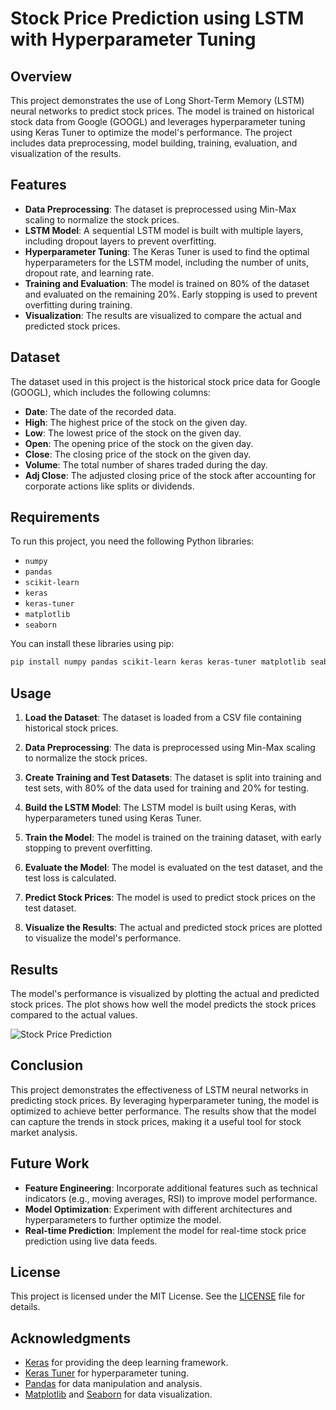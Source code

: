 # Stock Price Prediction using LSTM with Hyperparameter Tuning

## Overview

This project demonstrates the use of Long Short-Term Memory (LSTM) neural networks to predict stock prices. The model is trained on historical stock data from Google (GOOGL) and leverages hyperparameter tuning using Keras Tuner to optimize the model's performance. The project includes data preprocessing, model building, training, evaluation, and visualization of the results.

## Features

- **Data Preprocessing**: The dataset is preprocessed using Min-Max scaling to normalize the stock prices.
- **LSTM Model**: A sequential LSTM model is built with multiple layers, including dropout layers to prevent overfitting.
- **Hyperparameter Tuning**: The Keras Tuner is used to find the optimal hyperparameters for the LSTM model, including the number of units, dropout rate, and learning rate.
- **Training and Evaluation**: The model is trained on 80% of the dataset and evaluated on the remaining 20%. Early stopping is used to prevent overfitting during training.
- **Visualization**: The results are visualized to compare the actual and predicted stock prices.

## Dataset

The dataset used in this project is the historical stock price data for Google (GOOGL), which includes the following columns:

- **Date**: The date of the recorded data.
- **High**: The highest price of the stock on the given day.
- **Low**: The lowest price of the stock on the given day.
- **Open**: The opening price of the stock on the given day.
- **Close**: The closing price of the stock on the given day.
- **Volume**: The total number of shares traded during the day.
- **Adj Close**: The adjusted closing price of the stock after accounting for corporate actions like splits or dividends.

## Requirements

To run this project, you need the following Python libraries:

- `numpy`
- `pandas`
- `scikit-learn`
- `keras`
- `keras-tuner`
- `matplotlib`
- `seaborn`

You can install these libraries using pip:

```bash
pip install numpy pandas scikit-learn keras keras-tuner matplotlib seaborn
```

## Usage

1. **Load the Dataset**: The dataset is loaded from a CSV file containing historical stock prices.

2. **Data Preprocessing**: The data is preprocessed using Min-Max scaling to normalize the stock prices.

3. **Create Training and Test Datasets**: The dataset is split into training and test sets, with 80% of the data used for training and 20% for testing.

4. **Build the LSTM Model**: The LSTM model is built using Keras, with hyperparameters tuned using Keras Tuner.

5. **Train the Model**: The model is trained on the training dataset, with early stopping to prevent overfitting.

6. **Evaluate the Model**: The model is evaluated on the test dataset, and the test loss is calculated.

7. **Predict Stock Prices**: The model is used to predict stock prices on the test dataset.

8. **Visualize the Results**: The actual and predicted stock prices are plotted to visualize the model's performance.

## Results

The model's performance is visualized by plotting the actual and predicted stock prices. The plot shows how well the model predicts the stock prices compared to the actual values.

![Stock Price Prediction](stock_price_prediction.png)

## Conclusion

This project demonstrates the effectiveness of LSTM neural networks in predicting stock prices. By leveraging hyperparameter tuning, the model is optimized to achieve better performance. The results show that the model can capture the trends in stock prices, making it a useful tool for stock market analysis.

## Future Work

- **Feature Engineering**: Incorporate additional features such as technical indicators (e.g., moving averages, RSI) to improve model performance.
- **Model Optimization**: Experiment with different architectures and hyperparameters to further optimize the model.
- **Real-time Prediction**: Implement the model for real-time stock price prediction using live data feeds.

## License

This project is licensed under the MIT License. See the [LICENSE](LICENSE) file for details.

## Acknowledgments

- [Keras](https://keras.io/) for providing the deep learning framework.
- [Keras Tuner](https://keras-team.github.io/keras-tuner/) for hyperparameter tuning.
- [Pandas](https://pandas.pydata.org/) for data manipulation and analysis.
- [Matplotlib](https://matplotlib.org/) and [Seaborn](https://seaborn.pydata.org/) for data visualization.

